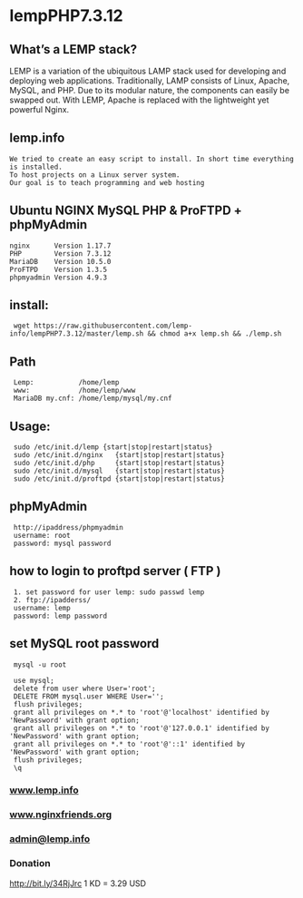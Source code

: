 # lempPHP7.3.12
## What’s a LEMP stack?
LEMP is a variation of the ubiquitous LAMP stack used for developing and deploying web applications. Traditionally, LAMP consists of Linux, Apache, MySQL, and PHP. Due to its modular nature, the components can easily be swapped out. With LEMP, Apache is replaced with the lightweight yet powerful Nginx.
## lemp.info
    We tried to create an easy script to install. In short time everything is installed. 
    To host projects on a Linux server system. 
    Our goal is to teach programming and web hosting    

## Ubuntu NGINX MySQL PHP & ProFTPD + phpMyAdmin
    nginx      Version 1.17.7
    PHP        Version 7.3.12
    MariaDB    Version 10.5.0 
    ProFTPD    Version 1.3.5
    phpmyadmin Version 4.9.3
## install:
     wget https://raw.githubusercontent.com/lemp-info/lempPHP7.3.12/master/lemp.sh && chmod a+x lemp.sh && ./lemp.sh
     
## Path
     Lemp:           /home/lemp
     www:            /home/lemp/www 
     MariaDB my.cnf: /home/lemp/mysql/my.cnf
     
 ## Usage: 
     sudo /etc/init.d/lemp {start|stop|restart|status}
     sudo /etc/init.d/nginx   {start|stop|restart|status}
     sudo /etc/init.d/php     {start|stop|restart|status}
     sudo /etc/init.d/mysql   {start|stop|restart|status}
     sudo /etc/init.d/proftpd {start|stop|restart|status}
     
## phpMyAdmin
     http://ipaddress/phpmyadmin
     username: root
     password: mysql password
        
## how to login to proftpd server ( FTP )
     1. set password for user lemp: sudo passwd lemp
     2. ftp://ipadderss/ 
     username: lemp
     password: lemp password
     
## set MySQL root password 
     mysql -u root
     
     use mysql;
     delete from user where User='root';
     DELETE FROM mysql.user WHERE User='';
     flush privileges;
     grant all privileges on *.* to 'root'@'localhost' identified by 'NewPassword' with grant option;
     grant all privileges on *.* to 'root'@'127.0.0.1' identified by 'NewPassword' with grant option;
     grant all privileges on *.* to 'root'@'::1' identified by 'NewPassword' with grant option;
     flush privileges;
     \q
     
### www.lemp.info
### www.nginxfriends.org
### admin@lemp.info

### Donation 
http://bit.ly/34RjJrc
    1 KD = 3.29 USD
